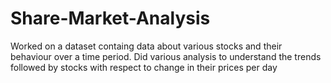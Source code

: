 # Share-Market-Analysis
Worked on a dataset containg data about various stocks and their behaviour over a time period. Did various analysis to understand the trends followed by stocks with respect to change in their prices per day 
